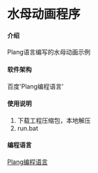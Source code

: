 # 水母动画程序

#### 介绍
Plang语言编写的水母动画示例

#### 软件架构
百度'Plang编程语言'

#### 使用说明

1. 下载工程压缩包，本地解压
2. run.bat

#### 编程语言
[Plang编程语言](https://gitee.com/chivenzhang/plang-release)